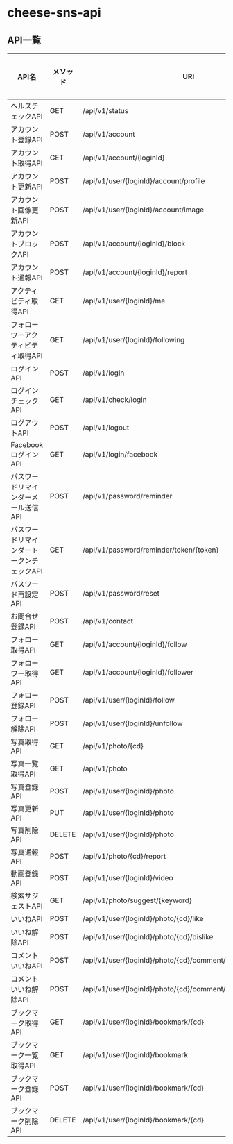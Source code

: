 # cheese-sns-api

## API一覧

| API名 | メソッド | URI | 認証必須 |
----|----|----|----
| ヘルスチェックAPI							| GET		| /api/v1/status												| - |
| アカウント登録API							| POST		| /api/v1/account												| - |
| アカウント取得API							| GET		| /api/v1/account/{loginId}										| - |
| アカウント更新API							| POST		| /api/v1/user/{loginId}/account/profile						| ○ |
| アカウント画像更新API						| POST		| /api/v1/user/{loginId}/account/image							| ○ |
| アカウントブロックAPI						| POST		| /api/v1/account/{loginId}/block								| - |
| アカウント通報API							| POST		| /api/v1/account/{loginId}/report								| - |
| アクティビティ取得API						| GET		| /api/v1/user/{loginId}/me										| ○ |
| フォローワーアクティビティ取得API			| GET		| /api/v1/user/{loginId}/following								| ○ |
| ログインAPI								| POST		| /api/v1/login													| - |
| ログインチェックAPI						| GET		| /api/v1/check/login											| - |
| ログアウトAPI								| POST		| /api/v1/logout												| ○ |
| FacebookログインAPI						| GET		| /api/v1/login/facebook										| - |
| パスワードリマインダーメール送信API		| POST		| /api/v1/password/reminder										| - |
| パスワードリマインダートークンチェックAPI	| GET		| /api/v1/password/reminder/token/{token}						| - |
| パスワード再設定API						| POST		| /api/v1/password/reset										| - |
| お問合せ登録API							| POST		| /api/v1/contact												| - |
| フォロー取得API							| GET		| /api/v1/account/{loginId}/follow								| - |
| フォローワー取得API						| GET		| /api/v1/account/{loginId}/follower							| - |
| フォロー登録API							| POST		| /api/v1/user/{loginId}/follow									| ○ |
| フォロー解除API							| POST		| /api/v1/user/{loginId}/unfollow								| ○ |
| 写真取得API								| GET		| /api/v1/photo/{cd}											| - |
| 写真一覧取得API							| GET		| /api/v1/photo													| - |
| 写真登録API								| POST		| /api/v1/user/{loginId}/photo									| ○ |
| 写真更新API								| PUT		| /api/v1/user/{loginId}/photo									| ○ |
| 写真削除API								| DELETE	| /api/v1/user/{loginId}/photo									| ○ |
| 写真通報API								| POST		| /api/v1/photo/{cd}/report										| - |
| 動画登録API								| POST		| /api/v1/user/{loginId}/video									| ○ |
| 検索サジェストAPI							| GET		| /api/v1/photo/suggest/{keyword}								| - |
| いいねAPI									| POST		| /api/v1/user/{loginId}/photo/{cd}/like						| ○ |
| いいね解除API								| POST		| /api/v1/user/{loginId}/photo/{cd}/dislike						| ○ |
| コメントいいねAPI							| POST		| /api/v1/user/{loginId}/photo/{cd}/comment/{commentCd}/like	| ○ |
| コメントいいね解除API						| POST		| /api/v1/user/{loginId}/photo/{cd}/comment/{commentCd}/dislike	| ○ |
| ブックマーク取得API						| GET		| /api/v1/user/{loginId}/bookmark/{cd}							| ○ |
| ブックマーク一覧取得API					| GET		| /api/v1/user/{loginId}/bookmark								| ○ |
| ブックマーク登録API						| POST		| /api/v1/user/{loginId}/bookmark/{cd}							| ○ |
| ブックマーク削除API						| DELETE	| /api/v1/user/{loginId}/bookmark/{cd}							| ○ |
